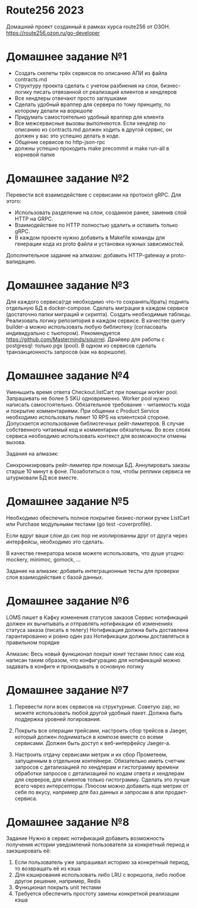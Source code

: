 # Route256 2023

Домашний проект созданный в рамках курса route256 от ОЗОН.
https://route256.ozon.ru/go-developer

# Домашнее задание №1
- Создать скелеты трёх сервисов по описанию АПИ из файла contracts.md
- Структуру проекта сделать с учетом разбиения на слои, бизнес-логику писать отвязанной от реализаций клиентов и хендлеров
- Все хендлеры отвечают просто заглушками
- Сделать удобный враппер для сервера по тому принципу, по которому делали на воркшопе
- Придумать самостоятельно удобный враппер для клиента
- Все межсервисные вызовы выполняются. Если хендлер по описанию из contracts.md должен ходить в другой сервис, он должен у вас это успешно делать в коде.
- Общение сервисов по http-json-rpc
- должны успешно проходить make precommit и make run-all в корневой папке

# Домашнее задание №2
Перевести всё взаимодействие c сервисами на протокол gRPC.
Для этого:

- Использовать разделение на слои, созданное ранее, заменив слой HTTP на GRPC.
- Взаимодействие по HTTP полностью удалить и оставить только gRPC.
- В каждом проекте нужно добавить в Makefile команды для генерации кода из proto файла и установки нужных зависимостей.

Дополнительное задание на алмазик: добавить HTTP-gateway и proto-валидацию.

# Домашнее задание №3
Для каждого сервиса(где необходимо что-то сохранять/брать) поднять отдельную БД в docker-compose.
Сделать миграции в каждом сервисе (достаточно папки миграций и скрипта).
Создать необходимые таблицы.
Реализовать логику репозитория в каждом сервисе.
В качестве query builder-а можно использовать любую библиотеку (согласовать индивидуально с тьютором). Рекомендуется https://github.com/Masterminds/squirrel.
Драйвер для работы с postgresql: только pgx (pool).
В одном из сервисов сделать транзакционность запросов (как на воркшопе).

# Домашнее задание №4
Уменьшить время ответа Checkout.listCart при помощи worker pool. Запрашивать не более 5 SKU одновременно.
Worker pool нужно написать самостоятельно. Обязательное требование - читаемость кода и покрытие комментариями.
При общении с Product Service необходимо использовать лимит 10 RPS на клиентской стороне.
Допускается использование библиотечных рейт-лимитеров. В случае собственного читаемый код и комментарии обязательны.
Во всех слоях сервиса необходимо использовать контекст для возможности отмены вызова.

Задания на алмазик:

Синхронизировать рейт-лимитер при помощи БД.
Аннулировать заказы старше 10 минут в фоне. Позаботиться о том, чтобы реплики сервиса не штурмовали БД все вместе.


# Домашнее задание №5

Необходимо обеспечить полное покрытие бизнес-логики ручек ListCart или Purchase модульными тестами (go test -coverprofile).

Если вдруг ваши слои до сих пор не изолированны друг от друга через интерфейсы, необходимо это сделать.

В качестве генератора моков можете использовать, что душе угодно: mockery, minimoc, gomock, ... 

Задание на алмазик: добавить интеграционные тесты для проверки слоя взаимодействия с базой данных.

# Домашнее задание №6

LOMS пишет в Кафку изменения статусов заказов
Сервис нотификаций должен их вычитывать и отправлять нотификации об изменениях статуса заказа (писать в телегу)
Нотификация должна быть доставлена гарантированно и ровно один раз
Нотификации должны доставляться в правильном порядке

Алмазик: Весь новый функционал покрыт юнит тестами плюс сам код написан таким образом, что конфигурацию для нотификаций можно задавать в конфиге и прокидывать в основную логику

# Домашнее задание №7

1. Перевести логи всех сервисов на структурные. Советую zap, но можете использовать любой другой удобный пакет. Должна быть поддержка уровней логирования.

2. Покрыть все операции трейсами, настроить сбор трейсов в Jaeger, который должен подниматься в композе вместе со всеми сервисами. Должен быть доступ к веб-интерфейсу Jaeger-а.

3. Настроить отдачу сервисами метрик и их сбор Прометеем, запущенным в отдельном контейнере. Обязательно иметь счетчик запросов с детализацией по хендлерам и гистограмму времени обработки запросов с детализацией по кодам ответа и хендлерам для серверов, для клиентов только гистограмму. Сделать это лучше всего через интерсепторы. Плюсом можно добавить еще метрик от себя по вкусу, например для баз данных и запросам в апи продакт-сервиса.


# Домашнее задание №8
Задание
Нужно в сервис нотификаций добавить возможность получения истории уведомлений пользователя за конкретный период и закэшировать её:
1. Если пользователь уже запрашивал историю за конкретный период, то возвращать её из кэша
2. Для кэширования использовать либо LRU с воркшопа, либо любое другое решение, например, Redis
3. Функционал покрыть unit тестами
4. Требуется обеспечить простоту замены конкретной реализации кэша
